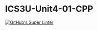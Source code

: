 # ICS3U-Unit4-01-CPP

[![GitHub's Super Linter](https://github.com/mohammedal-ess/ICS3U-Unit4-01-CPP/workflows/GitHub's%20Super%20Linter/badge.svg)](https://github.com/mohammedal-ess/ICS3U-Unit4-01-CPP/actions)
